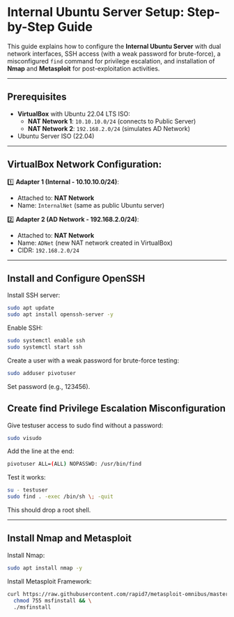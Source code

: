 # Internal Ubuntu Server Setup: Step-by-Step Guide

This guide explains how to configure the **Internal Ubuntu Server** with dual network interfaces, SSH access (with a weak password for brute-force), a misconfigured `find` command for privilege escalation, and installation of **Nmap** and **Metasploit** for post-exploitation activities.

---

##  Prerequisites

- **VirtualBox** with Ubuntu 22.04 LTS ISO:
  - **NAT Network 1**: `10.10.10.0/24` (connects to Public Server)
  - **NAT Network 2**: `192.168.2.0/24` (simulates AD Network)
- Ubuntu Server ISO (22.04)

---

## VirtualBox Network Configuration:

1️⃣ **Adapter 1 (Internal - 10.10.10.0/24)**:
   - Attached to: **NAT Network**
   - Name: `InternalNet` (same as public Ubuntu server)

2️⃣ **Adapter 2 (AD Network - 192.168.2.0/24)**:
   - Attached to: **NAT Network**
   - Name: `ADNet` (new NAT network created in VirtualBox)
   - CIDR: `192.168.2.0/24`
     
---

##  Install and Configure OpenSSH
Install SSH server:

```bash
sudo apt update
sudo apt install openssh-server -y
```

Enable SSH:

```bash
sudo systemctl enable ssh
sudo systemctl start ssh
```

Create a user with a weak password for brute-force testing:

```bash
sudo adduser pivotuser
```
Set password (e.g., 123456).


## Create find Privilege Escalation Misconfiguration

Give testuser access to sudo find without a password:

```bash
sudo visudo
```

Add the line at the end:

```bash
pivotuser ALL=(ALL) NOPASSWD: /usr/bin/find
```
Test it works:

```bash
su - testuser
sudo find . -exec /bin/sh \; -quit
```

This should drop a root shell.


---

## Install Nmap and Metasploit

Install Nmap:
```bash
sudo apt install nmap -y
```

Install Metasploit Framework:

```bash
curl https://raw.githubusercontent.com/rapid7/metasploit-omnibus/master/config/templates/metasploit-framework-wrappers/msfupdate.erb > msfinstall && \
  chmod 755 msfinstall && \
  ./msfinstall
```

